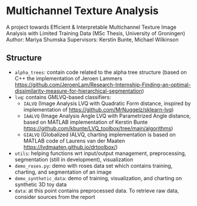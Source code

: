 # Multichannel Texture Analysis
A project towards Efficient &amp; Interpretable Multichannel Texture Image Analysis with Limited Training Data (MSc Thesis, University of Groningen)
Author: Mariya Shumska
Supervisors: Kerstin Bunte, Michael Wilkinson

## Structure
- `alpha_trees`: contain code related to the alpha tree structure (based on C++ the implementation of Jeroen Lammers https://github.com/JeroenLam/Research-Internship-Finding-an-optimal-dissimilarity-measure-for-hierarchical-segmentation)
- `lvq`: contains GMLVQ-based classifiers:
  * `IALVQ` (Image Analysis LVQ with Quadratic Form distance, inspired by  implementation of https://github.com/MrNuggelz/sklearn-lvq)
  * `IAALVQ` (Image Analysis Angle LVQ with Parametrized Angle distance, based on MATLAB implementation of Kerstin Bunte https://github.com/kbunte/LVQ_toolbox/tree/main/algorithms)
  * `GIALVQ` (Globalized IALVQ, charting implementation is based on MATLAB code of Laurens van der Maaten https://lvdmaaten.github.io/drtoolbox/)
- `utils`: helping functions wrt input/output management, preprocessing, segmentation (still in development), visualization
- `demo_roses.py`: demo with roses data set which contains training, charting, and segmentation of an image
- `demo_synthetic_data`: demo of training, visualization, and charting on synthetic 3D toy data
- `data`: at this point contains preprocessed data. To retrieve raw data, consider sources from the report
